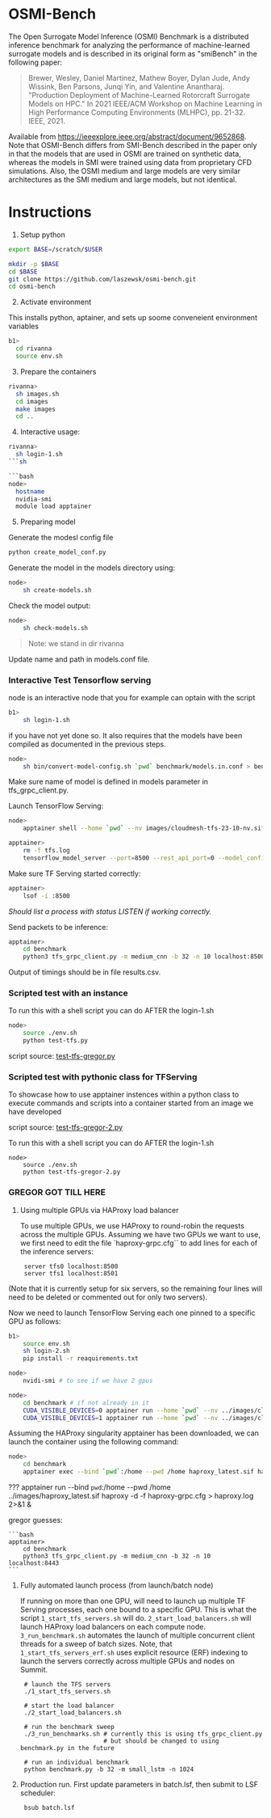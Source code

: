# OSMI-Bench

The Open Surrogate Model Inference (OSMI) Benchmark is a distributed inference benchmark
for analyzing the performance of machine-learned surrogate models and is described in its original form as "smiBench" in the following paper:

> Brewer, Wesley, Daniel Martinez, Mathew Boyer, Dylan Jude, Andy Wissink, Ben Parsons, Junqi Yin, and Valentine Anantharaj. "Production Deployment of Machine-Learned Rotorcraft Surrogate Models on HPC." In 2021 IEEE/ACM Workshop on Machine Learning in High Performance Computing Environments (MLHPC), pp. 21-32. IEEE, 2021.

Available from https://ieeexplore.ieee.org/abstract/document/9652868. Note that OSMI-Bench differs from SMI-Bench described in the paper only in that the models that are used in OSMI are trained on synthetic data, whereas the models in SMI were trained using data from proprietary CFD simulations. Also, the OSMI medium and large models are very similar architectures as the SMI medium and large models, but not identical.

# Instructions

1. Setup python

```bash
export BASE=/scratch/$USER

mkdir -p $BASE
cd $BASE
git clone https://github.com/laszewsk/osmi-bench.git
cd osmi-bench
```

2. Activate environment

This installs python, aptainer, and sets up soome conveneient environment variables

```bash
b1>
  cd rivanna
  source env.sh
```

3. Prepare the containers

```bash
rivanna>
  sh images.sh
  cd images
  make images
  cd ..
```

4. Interactive usage:


```bash
rivanna>
  sh login-1.sh
```sh

```bash
node>
  hostname
  nvidia-smi
  module load apptainer
```

5. Preparing model

Generate the modesl config file

```bash
python create_model_conf.py 
```

Generate the model in the models directory using:

```bash
node>
    sh create-models.sh
```

Check the model output:

```bash
node>
    sh check-models.sh
```

> Note: we stand in dir rivanna

Update name and path in models.conf file.

### Interactive Test Tensorflow serving

node is an interactive node that you for example can optain with the script

```bash
b1>
    sh login-1.sh
```

if you have not yet done so. It also requires that the models have been compiled as documented in the previous steps.

```bash
node>
    sh bin/convert-model-config.sh `pwd` benchmark/models.in.conf > benchmark/models.conf
```

Make sure name of model is defined in models parameter in tfs_grpc_client.py. 

Launch TensorFlow Serving:

```bash
node>
    apptainer shell --home `pwd` --nv images/cloudmesh-tfs-23-10-nv.sif    
```


```bash
apptainer>  
    rm -f tfs.log
    tensorflow_model_server --port=8500 --rest_api_port=0 --model_config_file=benchmark/models.conf >& tfs.log & 
```

Make sure TF Serving started correctly:

```bash
apptainer>
    lsof -i :8500 
```

*Should list a process with status LISTEN if working correctly.*

Send packets to be inference:

```bash
apptainer>
    cd benchmark
    python3 tfs_grpc_client.py -m medium_cnn -b 32 -n 10 localhost:8500
```

Output of timings should be in file results.csv.

### Scripted test with an instance

To run this with a shell script you can do AFTER the login-1.sh

```sh
node>
    source ./env.sh
    python test-tfs.py
```

script source: [test-tfs-gregor.py](https://github.com/laszewsk/osmi-bench/blob/main/rivanna/test-tfs-gregor.py)

### Scripted test with pythonic class for TFServing

To showcase how to use apptainer instences within a python class to execute commands and scripts into a container started from an image we have developed

script source: [test-tfs-gregor-2.py](https://github.com/laszewsk/osmi-bench/blob/main/rivanna/test-tfs-gregor-2.py)


To run this with a shell script you can do AFTER the login-1.sh

```
node>
    source ./env.sh
    python test-tfs-gregor-2.py
```


### GREGOR GOT TILL HERE

1. Using multiple GPUs via HAProxy load balancer

   To use multiple GPUs, we use HAProxy to round-robin the requests across the multiple GPUs. Assuming we have two GPUs we want to use, we first need to edit the file `haproxy-grpc.cfg`` to add lines for each of the inference servers:

        server tfs0 localhost:8500
        server tfs1 localhost:8501

(Note that it is currently setup for six servers, so the remaining four lines will need to be deleted or commented out for only two servers).

Now we need to launch TensorFlow Serving each one pinned to a specific GPU as follows:

```bash
b1>
    source env.sh
    sh login-2.sh
    pip install -r reaquirements.txt

node>
    nvidi-smi # to see if we have 2 gpus

node>
    cd benchmark # if not already in it
    CUDA_VISIBLE_DEVICES=0 apptainer run --home `pwd` --nv ../images/cloudmesh-tfs.sif tensorflow_model_server --port=8500 --model_config_file=models.conf > tfs0.log 2>&1 &
    CUDA_VISIBLE_DEVICES=1 apptainer run --home `pwd` --nv ../images/cloudmesh-tfs.sif tensorflow_model_server --port=8501 --model_config_file=models.conf > tfs1.log 2>&1 &
```

Assuming the HAProxy singularity apptainer has been downloaded, we can launch the container using the following command:

```bash
node>
    cd benchmark
    apptainer exec --bind `pwd`:/home --pwd /home haproxy_latest.sif haproxy -d -f haproxy-grpc.cfg > haproxy.log 2>&1 &
```


???    apptainer run --bind `pwd`:/home --pwd /home ../images/haproxy_latest.sif haproxy -d -f haproxy-grpc.cfg > haproxy.log 2>&1 &


gregor guesses:


    ```bash
    apptainer>
        cd benchmark
        python3 tfs_grpc_client.py -m medium_cnn -b 32 -n 10 localhost:8443
    ```


1. Fully automated launch process (from launch/batch node)

   If running on more than one GPU, will need to launch up multiple TF Serving processes, each one bound to a specific GPU. This is what the script `1_start_tfs_servers.sh` will do. `2_start_load_balancers.sh` will launch HAProxy load balancers on each compute node. `3_run_benchmark.sh` automates the launch of multiple concurrent client threads for a sweep of batch sizes. Note, that `1_start_tfs_servers_erf.sh` uses explicit resource (ERF) indexing to launch the servers correctly across multiple GPUs and nodes on Summit.

        # launch the TFS servers
        ./1_start_tfs_servers.sh
       
        # start the load balancer  
        ./2_start_load_balancers.sh
       
        # run the benchmark sweep
        ./3_run_benchmarks.sh # currently this is using tfs_grpc_client.py
                              # but should be changed to using benchmark.py in the future
       
        # run an individual benchmark
        python benchmark.py -b 32 -m small_lstm -n 1024

2. Production run. First update parameters in batch.lsf, then submit to LSF scheduler:

        bsub batch.lsf 
